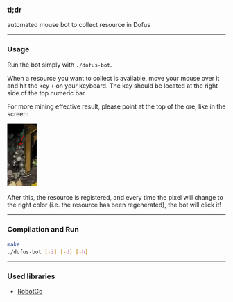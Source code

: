 ### tl;dr
automated mouse bot to collect resource in Dofus

-----
### Usage

Run the bot simply with ```./dofus-bot```.

When a resource you want to collect is available, move your mouse over it and hit the key `+` on your keyboard. The key should be located at the right side of the top numeric bar.

For more mining effective result, please point at the top of the ore, like in the screen:

![Ore Position](https://github.com/AurelBec/dofus-bot/blob/master/doc/ore.png)

After this, the resource is registered, and every time the pixel will
change to the right color (i.e. the resource has been regenerated), the bot will click it!

-----
### Compilation and Run

```bash
make
./dofus-bot [-i] [-d] [-h]
```

-----
### Used libraries

- <a href="https://github.com/go-vgo/robotgo">RobotGo</a>